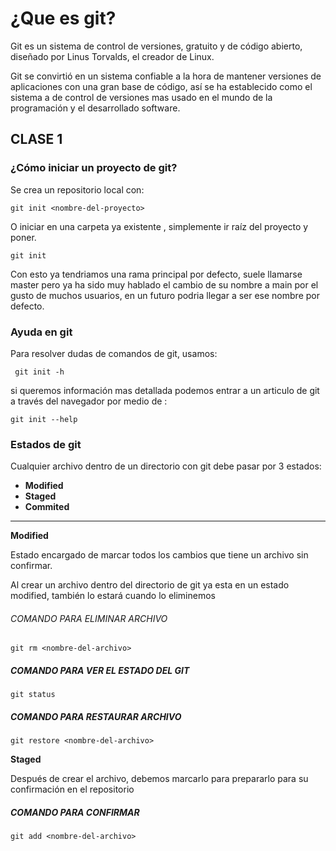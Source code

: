 # ¿Que es git?

Git es un sistema de control de versiones, gratuito y de código abierto, diseñado por Linus Torvalds, el creador de Linux.

Git se convirtió en un sistema confiable a la hora de mantener versiones de aplicaciones con una gran base de código, así  se ha establecido como el sistema a de control de versiones mas usado en el mundo de la programación y el desarrollado software.

## CLASE 1

### ¿Cómo iniciar un proyecto de git?
Se crea un repositorio local con:

``git init <nombre-del-proyecto> ``

O iniciar en una carpeta ya existente , simplemente ir raíz del proyecto y poner.

`git init`

Con esto ya tendriamos una rama principal por defecto, suele llamarse master pero ya ha sido muy hablado el cambio de su nombre a main por el gusto de muchos usuarios, en un futuro podria llegar a ser ese nombre por defecto.

### Ayuda en git
Para resolver dudas de comandos de git, usamos:

`` git init -h``

si queremos información mas detallada podemos entrar a un articulo de git a través del navegador por medio de :

``git init --help``

### Estados de git
Cualquier archivo dentro de un directorio con git debe pasar por 3 estados:

+ **Modified**
+ **Staged**
+ **Commited**
------------------
**Modified**

Estado encargado de marcar todos los cambios que tiene un archivo sin confirmar.

Al crear un archivo dentro del directorio de git ya esta en un estado modified, también lo estará cuando lo eliminemos 

###### COMANDO PARA ELIMINAR ARCHIVO

``git rm <nombre-del-archivo>``

##### COMANDO PARA VER EL ESTADO DEL GIT

``git status``

##### COMANDO PARA RESTAURAR ARCHIVO
``git restore <nombre-del-archivo>``

**Staged**

Después de crear el archivo, debemos marcarlo para prepararlo para su confirmación en el repositorio 

##### COMANDO PARA CONFIRMAR
``
git add <nombre-del-archivo>
``
